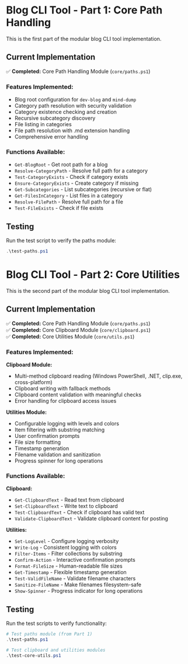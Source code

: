# Blog CLI Tool - Part 1: Core Path Handling

This is the first part of the modular blog CLI tool implementation.

## Current Implementation

✅ **Completed:** Core Path Handling Module (`core/paths.ps1`)

### Features Implemented:

- Blog root configuration for `dev-blog` and `mind-dump`
- Category path resolution with security validation
- Category existence checking and creation
- Recursive subcategory discovery
- File listing in categories
- File path resolution with .md extension handling
- Comprehensive error handling

### Functions Available:

- `Get-BlogRoot` - Get root path for a blog
- `Resolve-CategoryPath` - Resolve full path for a category
- `Test-CategoryExists` - Check if category exists
- `Ensure-CategoryExists` - Create category if missing
- `Get-Subcategories` - List subcategories (recursive or flat)
- `Get-FilesInCategory` - List files in a category
- `Resolve-FilePath` - Resolve full path for a file
- `Test-FileExists` - Check if file exists

## Testing

Run the test script to verify the paths module:

```powershell
.\test-paths.ps1
```

# Blog CLI Tool - Part 2: Core Utilities

This is the second part of the modular blog CLI tool implementation.

## Current Implementation

✅ **Completed:** Core Path Handling Module (`core/paths.ps1`)  
✅ **Completed:** Core Clipboard Module (`core/clipboard.ps1`)  
✅ **Completed:** Core Utilities Module (`core/utils.ps1`)

### Features Implemented:

**Clipboard Module:**
- Multi-method clipboard reading (Windows PowerShell, .NET, clip.exe, cross-platform)
- Clipboard writing with fallback methods
- Clipboard content validation with meaningful checks
- Error handling for clipboard access issues

**Utilities Module:**
- Configurable logging with levels and colors
- Item filtering with substring matching
- User confirmation prompts
- File size formatting
- Timestamp generation
- Filename validation and sanitization
- Progress spinner for long operations

### Functions Available:

**Clipboard:**
- `Get-ClipboardText` - Read text from clipboard
- `Set-ClipboardText` - Write text to clipboard  
- `Test-ClipboardText` - Check if clipboard has valid text
- `Validate-ClipboardText` - Validate clipboard content for posting

**Utilities:**
- `Set-LogLevel` - Configure logging verbosity
- `Write-Log` - Consistent logging with colors
- `Filter-Items` - Filter collections by substring
- `Confirm-Action` - Interactive confirmation prompts
- `Format-FileSize` - Human-readable file sizes
- `Get-Timestamp` - Flexible timestamp generation
- `Test-ValidFileName` - Validate filename characters
- `Sanitize-FileName` - Make filenames filesystem-safe
- `Show-Spinner` - Progress indicator for long operations

## Testing

Run the test scripts to verify functionality:

```powershell
# Test paths module (from Part 1)
.\test-paths.ps1

# Test clipboard and utilities modules
.\test-core-utils.ps1
```